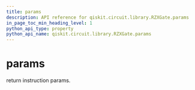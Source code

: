 ```yaml
---
title: params
description: API reference for qiskit.circuit.library.RZXGate.params
in_page_toc_min_heading_level: 1
python_api_type: property
python_api_name: qiskit.circuit.library.RZXGate.params
---
```


# params

return instruction params.

